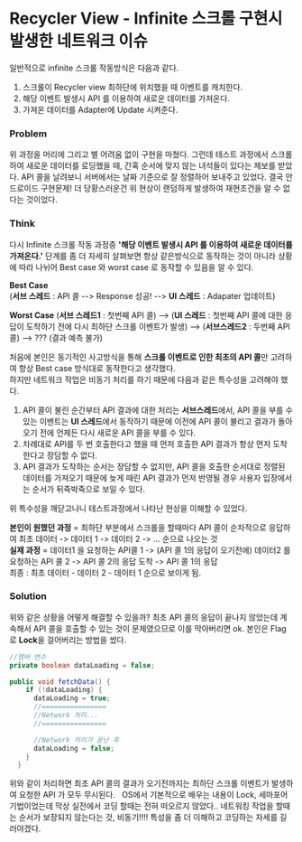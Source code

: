 # Recycler View - Infinite 스크롤 구현시 발생한 네트워크 이슈  
일반적으로 infinite 스크롤 작동방식은 다음과 같다.  
1. 스크롤이 Recycler view 최하단에 위치했을 때 이벤트를 캐치한다.  
2. 해당 이벤트 발생시 API 를 이용하여 새로운 데이터를 가져온다.  
3. 가져온 데이터를 Adapter에 Update 시켜준다.  
  
  
### Problem  
위 과정을 머리에 그리고 별 어려움 없이 구현을 마쳤다. 그런데 테스트 과정에서 스크롤하여 새로운 데이터를 로딩했을 때, 간혹 순서에 맞지 않는 녀석들이 있다는 제보를 받았다. API 콜을 날려보니 서버에서는 날짜 기준으로 잘 정렬하어 보내주고 있었다. 결국 안드로이드 구현문제! 더 당황스러운건 위 현상이 랜덤하게 발생하여 재현조건을 알 수 없다는 것이었다.  
  
### Think  
다시 Infinite 스크롤 작동 과정중 **'해당 이벤트 발생시 API 를 이용하여 새로운 데이터를 가져온다.'** 단계를 좀 더 자세히 살펴보면 항상 같은방식으로 동작하는 것이 아니라 상황에 따라 나뉘어 Best case 와 worst case 로 동작할 수 있음을 알 수 있다.  
  
**Best Case**  
(**서브 스레드** : API 콜 --> Response 성공! --> **UI 스레드** : Adapater 업데이트)  
  
**Worst Case**
(**서브 스레드1** : 첫번째 API 콜) --> (**UI 스레드** : 첫번째 API 콜에 대한 응답이 도착하기 전에 다시 최하단 스크롤 이벤트가 발생) --> (**서브스레드2** : 두번째 API 콜) --> ??? (결과 예측 불가)  
  
처음에 본인은 동기적인 사고방식을 통해 **스크롤 이벤트로 인한 최초의 API 콜**만 고려하여 항상 Best case 방식대로 동작한다고 생각했다.  
하지만 네트워크 작업은 비동기 처리를 하기 때문에 다음과 같은 특수성을 고려해야 했다.  
1. API 콜이 불린 순간부터 API 결과에 대한 처리는 **서브스레드**에서,  API 콜을 부를 수 있는 이벤트는 **UI 스레드**에서 동작하기 때문에 이전에 API 콜이 불리고 결과가 돌아오기 전에 언제든 다시 새로운 API 콜을 부를 수 있다.  
2. 차례대로 API를 두 번 호출한다고 했을 때 먼저 호출한 API 결과가 항상 먼저 도착한다고 장담할 수 없다.
3. API 결과가 도착하는 순서는 장담할 수 없지만, API 콜을 호출한 순서대로 정렬된 데이터를 가져오기 때문에 늦게 때린 API 결과가 먼저 반영될 경우 사용자 입장에서는 순서가 뒤죽박죽으로 보일 수 있다.  
  
위 특수성을 깨닫고나니 테스트과정에서 나타난 현상을 이해할 수 있었다.  
  
**본인이 원했던 과정** =  최하단 부분에서 스크롤을 할때마다 API 콜이 순차적으로 응답하여 최초 데이터 -> 데이터 1 -> 데이터 2 -> ... 순으로 나오는 것  
**실제 과정** = 데이터1 을 요청하는 API콜 1 -> (API 콜 1의 응답이 오기전에) 데이터2 를 요청하는 API 콜 2 -> API 콜 2의 응답 도착 -> API 콜 1의 응답  
최종 : 최초 데이터 - 데이터 2 - 데이터 1 순으로 보이게 됨.
  
### Solution
위와 같은 상황을 어떻게 해결할 수 있을까?
최초 API 콜의 응답이 끝나지 않았는데 계속해서 API 콜을 호출할 수 있는 것이 문제였으므로 이를 막아버리면 ok. 본인은 Flag로 **Lock**을 걸어버리는 방법을 썼다.  
~~~java
//맴버 변수
private boolean dataLoading = false;

public void fetchData() {
    if (!dataLoading) {
      dataLoading = true;
      //================
      //Network 처리...
      //================

      //Network 처리가 끝난 후
      dataLoading = false;
    }
  }
~~~
위와 같이 처리하면 최초 API 콜의 결과가 오기전까지는 최하단 스크롤 이벤트가 발생하여 요청한 API 가 모두 무시된다.  
OS에서 기본적으로 배우는 내용이 Lock, 세마포어 기법이었는데 막상 실전에서 코딩 할때는 전혀 떠오르지 않았다.. 네트워킹 작업을 할때는 순서가 보장되지 않는다는 것, 비동기!!!! 특성을 좀 더 이해하고 코딩하는 자세를 길러야겠다.



